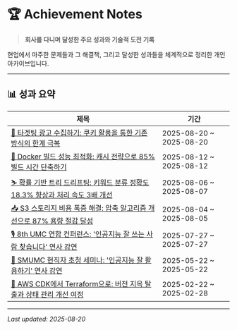 # 🏆 Achievement Notes

> **회사를 다니며 달성한 주요 성과와 기술적 도전 기록**

현업에서 마주한 문제들과 그 해결책, 그리고 달성한 성과들을 체계적으로 정리한 개인 아카이브입니다. 

---

## 📊 성과 요약

| 제목 | 기간 |
|------|------|
| [🎯 타겟팅 광고 수집하기: 쿠키 활용을 통한 기존 방식의 한계 극복](docs/regional-targeting-by-cookie.md) | 2025-08-20 ~ 2025-08-20 |
| [🐳 Docker 빌드 성능 최적화: 캐시 전략으로 85% 빌드 시간 단축하기](docs/docker-build-performance-analysis.md) | 2025-08-12 ~ 2025-08-12 |
| [⛷️ 확률 기반 트리 드리프팅: 키워드 분류 정확도 18.3% 향상과 처리 속도 3배 개선](docs/nol-keyword-classification-system.md) | 2025-08-06 ~ 2025-08-07 |
| [📥 S3 스토리지 비용 폭증 해결: 압축 알고리즘 개선으로 87% 용량 절감 달성](docs/s3-storage-cost-optimization.md) | 2025-08-04 ~ 2025-08-05 |
| [🎙️ 8th UMC 연합 컨퍼런스: '인공지능 잘 쓰는 사람 찾습니다' 연사 강연](docs/8th-umc-united-conference.md) | 2025-07-27 ~ 2025-07-27 |
| [🏫 SMUMC 현직자 초청 세미나: '인공지능 잘 활용하기' 연사 강연](docs/smumc-ai-seminar.md) | 2025-05-22 ~ 2025-05-22 |
| [🧭 AWS CDK에서 Terraform으로: 버전 지옥 탈출과 상태 관리 개선 여정](docs/cdk-to-terraform.md) | 2025-02-22 ~ 2025-02-28 |

---

*Last updated: 2025-08-20*